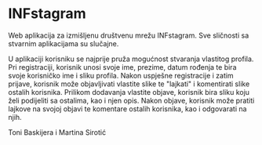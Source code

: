 # INFstagram
Web aplikacija za izmišljenu društvenu mrežu INFstagram. Sve sličnosti sa stvarnim aplikacijama su slučajne.

U aplikaciji korisniku se najprije pruža mogućnost stvaranja vlastitog profila. Pri registraciji, korisnik unosi svoje ime, prezime, datum rođenja te bira svoje korisničko ime i sliku profila. Nakon uspješne registracije i zatim prijave, korisnik može objavljivati vlastite slike te "lajkati" i komentirati slike ostalih korisnika. Prilikom dodavanja vlastite objave, korisnik bira sliku koju želi podijeliti sa ostalima, kao i njen opis. Nakon objave, korisnik može pratiti lajkove na svojoj objavi te komentare ostalih korisnika, kao i odgovarati na njih.

Toni Baskijera i Martina Sirotić
